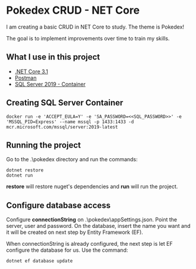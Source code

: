 # Pokedex CRUD - NET Core

I am creating a basic CRUD in NET Core to study. The theme is Pokedex!

The goal is to implement improvements over time to train my skills.

## What I use in this project

* [.NET Core 3.1](https://dotnet.microsoft.com/download)
* [Postman](https://www.postman.com/)
* [SQL Server 2019 - Container](https://hub.docker.com/r/microsoft/mssql-server-windows-express/)

## Creating SQL Server Container

```
docker run -e 'ACCEPT_EULA=Y' -e 'SA_PASSWORD=<<SQL_PASSWORD>>' -e 'MSSQL_PID=Express' --name mssql -p 1433:1433 -d mcr.microsoft.com/mssql/server:2019-latest
```

## Running the project

Go to the .\pokedex directory and run the commands:

```
dotnet restore
dotnet run
```

**restore** will restore nuget's dependencies and **run** will run the project.

## Configure database access

Configure **connectionString** on .\pokedex\appSettings.json.
Point the server, user and password. On the database, insert the name you want and it will be created on next step by Entity Framework (EF).

When connectionString is already configured, the next step is let EF configure the database for us. Use the command:

```
dotnet ef database update
```

